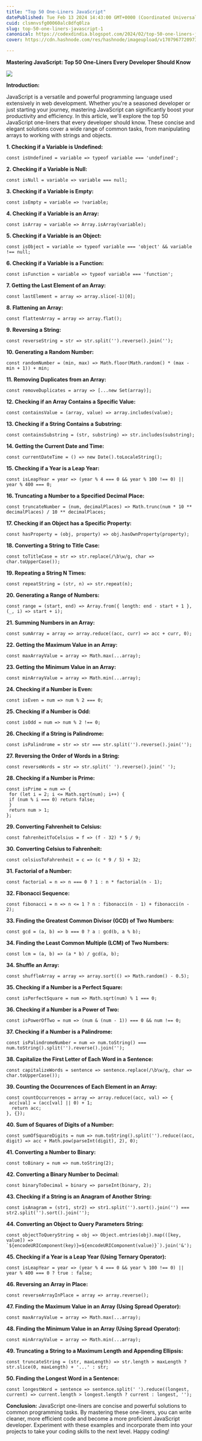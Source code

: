 ```yaml
---
title: "Top 50 One-Liners JavaScript"
datePublished: Tue Feb 13 2024 14:43:00 GMT+0000 (Coordinated Universal Time)
cuid: clsmnvsfg00060alc8dfq0lza
slug: top-50-one-liners-javascript-1
canonical: https://codexdindia.blogspot.com/2024/02/top-50-one-liners-javascript.html
cover: https://cdn.hashnode.com/res/hashnode/imageupload/v1707967720973/f07c0ae6-d745-484c-87ac-d543bd770a86.jpeg

---
```


**Mastering JavaScript: Top 50 One-Liners Every Developer Should Know**

[![](https://cdn.hashnode.com/res/hashnode/imageupload/v1707967719824/01d6de67-9729-4711-a4e1-9d4424939ac4.jpeg)](https://dev-to-uploads.s3.amazonaws.com/uploads/articles/4lvdf9d073oxg32xx08r.jpeg)

**Introduction:**

JavaScript is a versatile and powerful programming language used extensively in web development. Whether you're a seasoned developer or just starting your journey, mastering JavaScript can significantly boost your productivity and efficiency. In this article, we'll explore the top 50 JavaScript one-liners that every developer should know. These concise and elegant solutions cover a wide range of common tasks, from manipulating arrays to working with strings and objects.

**1\. Checking if a Variable is Undefined:**

    const isUndefined = variable => typeof variable === 'undefined';
    

**2\. Checking if a Variable is Null:**

    const isNull = variable => variable === null;
    

**3\. Checking if a Variable is Empty:**

    const isEmpty = variable => !variable;
    

**4\. Checking if a Variable is an Array:**

    const isArray = variable => Array.isArray(variable);
    

**5\. Checking if a Variable is an Object:**

    const isObject = variable => typeof variable === 'object' && variable !== null;
    

**6\. Checking if a Variable is a Function:**

    const isFunction = variable => typeof variable === 'function';
    

**7\. Getting the Last Element of an Array:**

    const lastElement = array => array.slice(-1)[0];
    

**8\. Flattening an Array:**

    const flattenArray = array => array.flat();
    

**9\. Reversing a String:**

    const reverseString = str => str.split('').reverse().join('');
    

**10\. Generating a Random Number:**

    const randomNumber = (min, max) => Math.floor(Math.random() * (max - min + 1)) + min;
    

**11\. Removing Duplicates from an Array:**

    const removeDuplicates = array => [...new Set(array)];
    

**12\. Checking if an Array Contains a Specific Value:**

    const containsValue = (array, value) => array.includes(value);
    

**13\. Checking if a String Contains a Substring:**

    const containsSubstring = (str, substring) => str.includes(substring);
    

**14\. Getting the Current Date and Time:**

    const currentDateTime = () => new Date().toLocaleString();
    

**15\. Checking if a Year is a Leap Year:**

    const isLeapYear = year => (year % 4 === 0 && year % 100 !== 0) || year % 400 === 0;
    

**16\. Truncating a Number to a Specified Decimal Place:**

    const truncateNumber = (num, decimalPlaces) => Math.trunc(num * 10 ** decimalPlaces) / 10 ** decimalPlaces;
    

**17\. Checking if an Object has a Specific Property:**

    const hasProperty = (obj, property) => obj.hasOwnProperty(property);
    

**18\. Converting a String to Title Case:**

    const toTitleCase = str => str.replace(/\b\w/g, char => char.toUpperCase());
    

**19\. Repeating a String N Times:**

    const repeatString = (str, n) => str.repeat(n);
    

**20\. Generating a Range of Numbers:**

    const range = (start, end) => Array.from({ length: end - start + 1 }, (_, i) => start + i);
    

**21\. Summing Numbers in an Array:**

    const sumArray = array => array.reduce((acc, curr) => acc + curr, 0);
    

**22\. Getting the Maximum Value in an Array:**

    const maxArrayValue = array => Math.max(...array);
    

**23\. Getting the Minimum Value in an Array:**

    const minArrayValue = array => Math.min(...array);
    

**24\. Checking if a Number is Even:**

    const isEven = num => num % 2 === 0;
    

**25\. Checking if a Number is Odd:**

    const isOdd = num => num % 2 !== 0;
    

**26\. Checking if a String is Palindrome:**

    const isPalindrome = str => str === str.split('').reverse().join('');
    

**27\. Reversing the Order of Words in a String:**

    const reverseWords = str => str.split(' ').reverse().join(' ');
    

**28\. Checking if a Number is Prime:**

    const isPrime = num => {
     for (let i = 2; i <= Math.sqrt(num); i++) {
     if (num % i === 0) return false;
     }
     return num > 1;
    };
    

**29\. Converting Fahrenheit to Celsius:**

    const fahrenheitToCelsius = f => (f - 32) * 5 / 9;
    

**30\. Converting Celsius to Fahrenheit:**

    const celsiusToFahrenheit = c => (c * 9 / 5) + 32;
    

**31\. Factorial of a Number:**

    const factorial = n => n === 0 ? 1 : n * factorial(n - 1);
    

**32\. Fibonacci Sequence:**

    const fibonacci = n => n <= 1 ? n : fibonacci(n - 1) + fibonacci(n - 2);
    

**33\. Finding the Greatest Common Divisor (GCD) of Two Numbers:**

    const gcd = (a, b) => b === 0 ? a : gcd(b, a % b);
    

**34\. Finding the Least Common Multiple (LCM) of Two Numbers:**

    const lcm = (a, b) => (a * b) / gcd(a, b);
    

**34\. Shuffle an Array:**

    const shuffleArray = array => array.sort(() => Math.random() - 0.5);
    

**35\. Checking if a Number is a Perfect Square:**

    const isPerfectSquare = num => Math.sqrt(num) % 1 === 0;
    

**36\. Checking if a Number is a Power of Two:**

    const isPowerOfTwo = num => (num & (num - 1)) === 0 && num !== 0;
    

**37\. Checking if a Number is a Palindrome:**

    const isPalindromeNumber = num => num.toString() === num.toString().split('').reverse().join('');
    

**38\. Capitalize the First Letter of Each Word in a Sentence:**

    const capitalizeWords = sentence => sentence.replace(/\b\w/g, char => char.toUpperCase());
    

**39\. Counting the Occurrences of Each Element in an Array:**

    const countOccurrences = array => array.reduce((acc, val) => {
     acc[val] = (acc[val] || 0) + 1;
      return acc;
    }, {});
    

**40\. Sum of Squares of Digits of a Number:**

    const sumOfSquareDigits = num => num.toString().split('').reduce((acc, digit) => acc + Math.pow(parseInt(digit), 2), 0);
    

**41\. Converting a Number to Binary:**

    const toBinary = num => num.toString(2);
    

**42\. Converting a Binary Number to Decimal:**

    const binaryToDecimal = binary => parseInt(binary, 2);
    

**43\. Checking if a String is an Anagram of Another String:**

    const isAnagram = (str1, str2) => str1.split('').sort().join('') === str2.split('').sort().join('');
    

**44\. Converting an Object to Query Parameters String:**

    const objectToQueryString = obj => Object.entries(obj).map(([key, value]) => `${encodeURIComponent(key)}=${encodeURIComponent(value)}`).join('&');
    

**45\. Checking if a Year is a Leap Year (Using Ternary Operator):**

    const isLeapYear = year => (year % 4 === 0 && year % 100 !== 0) || year % 400 === 0 ? true : false;
    

**46\. Reversing an Array in Place:**

    const reverseArrayInPlace = array => array.reverse();
    

**47\. Finding the Maximum Value in an Array (Using Spread Operator):**

    const maxArrayValue = array => Math.max(...array);
    

**48\. Finding the Minimum Value in an Array (Using Spread Operator):**

    const minArrayValue = array => Math.min(...array);
    

**49\. Truncating a String to a Maximum Length and Appending Ellipsis:**

    const truncateString = (str, maxLength) => str.length > maxLength ? str.slice(0, maxLength) + '...' : str;
    

**50\. Finding the Longest Word in a Sentence:**

    const longestWord = sentence => sentence.split(' ').reduce((longest, current) => current.length > longest.length ? current : longest, '');
    

**Conclusion:** JavaScript one-liners are concise and powerful solutions to common programming tasks. By mastering these one-liners, you can write cleaner, more efficient code and become a more proficient JavaScript developer. Experiment with these examples and incorporate them into your projects to take your coding skills to the next level. Happy coding!